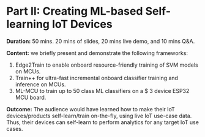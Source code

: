 # Part II: Creating ML-based Self-learning IoT Devices

**Duration:** 50 mins. 20 mins of slides, 20 mins live demo, and 10 mins Q&A.

**Content:** we briefly present and demonstrate the following frameworks:

1. Edge2Train to enable onboard resource-friendly training of SVM models on MCUs.
2. Train++ for ultra-fast incremental onboard classifier training and inference on MCUs.
3. ML-MCU to train up to 50 class ML classifiers on a $ 3 device ESP32 MCU board.

**Outcome:** The audience would have learned how to make their IoT devices/products self-learn/train on-the-fly, using live IoT use-case data. Thus, their devices can self-learn to perform analytics for any target IoT use cases. 